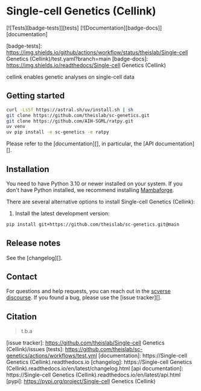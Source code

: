 # Single-cell Genetics (Cellink)

[![Tests][badge-tests]][tests]
[![Documentation][badge-docs]][documentation]

[badge-tests]: https://img.shields.io/github/actions/workflow/status/theislab/Single-cell Genetics (Cellink)/test.yaml?branch=main
[badge-docs]: https://img.shields.io/readthedocs/Single-cell Genetics (Cellink)

cellink enables genetic analyses on single-cell data

## Getting started

```bash
curl -LsSf https://astral.sh/uv/install.sh | sh
git clone https://github.com/theislab/sc-genetics.git
git clone https://github.com/AIH-SGML/ratpy.git
uv venv
uv pip install -e sc-genetics -e ratpy

```

Please refer to the [documentation][],
in particular, the [API documentation][].

## Installation

You need to have Python 3.10 or newer installed on your system.
If you don't have Python installed, we recommend installing [Mambaforge][].

There are several alternative options to install Single-cell Genetics (Cellink):

<!--
1) Install the latest release of `Single-cell Genetics (Cellink)` from [PyPI][]:

```bash
pip install Single-cell Genetics (Cellink)
```
-->

1. Install the latest development version:

```bash
pip install git+https://github.com/theislab/sc-genetics.git@main
```

## Release notes

See the [changelog][].

## Contact

For questions and help requests, you can reach out in the [scverse discourse][].
If you found a bug, please use the [issue tracker][].

## Citation

> t.b.a

[mambaforge]: https://github.com/conda-forge/miniforge#mambaforge
[scverse discourse]: https://discourse.scverse.org/

[issue tracker]: https://github.com/theislab/Single-cell Genetics (Cellink)/issues
[tests]: https://github.com/theislab/sc-genetics/actions/workflows/test.yml
[documentation]: https://Single-cell Genetics (Cellink).readthedocs.io
[changelog]: https://Single-cell Genetics (Cellink).readthedocs.io/en/latest/changelog.html
[api documentation]: https://Single-cell Genetics (Cellink).readthedocs.io/en/latest/api.html
[pypi]: https://pypi.org/project/Single-cell Genetics (Cellink)
